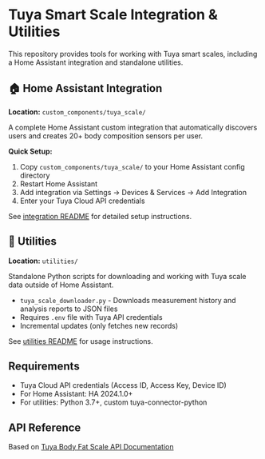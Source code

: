 # Tuya Smart Scale Integration & Utilities

This repository provides tools for working with Tuya smart scales, including a Home Assistant integration and standalone utilities.

## 🏠 Home Assistant Integration

**Location:** `custom_components/tuya_scale/`

A complete Home Assistant custom integration that automatically discovers users and creates 20+ body composition sensors per user.

**Quick Setup:**
1. Copy `custom_components/tuya_scale/` to your Home Assistant config directory
2. Restart Home Assistant
3. Add integration via Settings → Devices & Services → Add Integration
4. Enter your Tuya Cloud API credentials

See [integration README](custom_components/tuya_scale/README.md) for detailed setup instructions.

## 🔧 Utilities

**Location:** `utilities/`

Standalone Python scripts for downloading and working with Tuya scale data outside of Home Assistant.

- `tuya_scale_downloader.py` - Downloads measurement history and analysis reports to JSON files
- Requires `.env` file with Tuya API credentials
- Incremental updates (only fetches new records)

See [utilities README](utilities/README.md) for usage instructions.

## Requirements

- Tuya Cloud API credentials (Access ID, Access Key, Device ID)
- For Home Assistant: HA 2024.1.0+
- For utilities: Python 3.7+, custom tuya-connector-python

## API Reference

Based on [Tuya Body Fat Scale API Documentation](https://developer.tuya.com/en/docs/cloud/body-fat-scale?id=K9jgsgbn2mxcl)